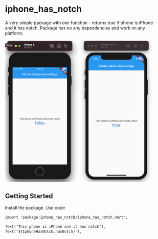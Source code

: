 # iphone_has_notch

A very simple package with one function - returns true if phone is iPhone and it has notch. Package
has no any dependencies and work on any platform.

<img src="https://github.com/awaik/iphone_has_notch/blob/main/example/assets/example.png?raw=true" width="480">

## Getting Started

Install the package. Use code

```
import 'package:iphone_has_notch/iphone_has_notch.dart';
```

```
Text('This phone is iPhone and it has notch'),
Text('${IphoneHasNotch.hasNotch}'),
```
